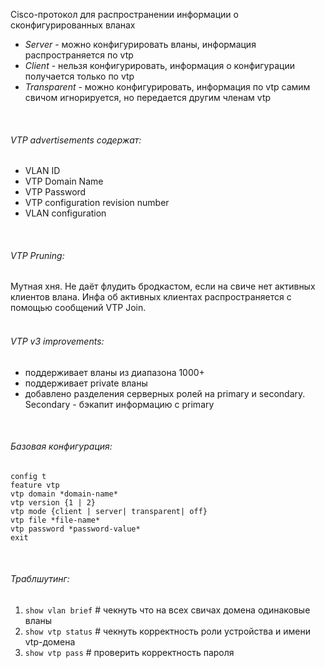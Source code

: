 Cisco-протокол для распространении информации о сконфигурированных вланах  
* *Server* - можно конфигурировать вланы, информация распространяется по vtp
* *Client* - нельзя конфигурировать, информация о конфигурации получается только по vtp
* *Transparent* - можно конфигурировать, информация по vtp самим свичом игнорируется, но передается другим членам vtp
<br>

###### VTP advertisements содержат:  
  * VLAN ID 
  * VTP Domain Name 
  * VTP Password 
  * VTP configuration revision number 
  * VLAN configuration 
<br>

###### VTP Pruning:  
Мутная хня. Не даёт флудить бродкастом, если на свиче нет активных клиентов влана. Инфа об активных клиентах распространяется с помощью сообщений VTP Join.  
<br>

###### VTP v3 improvements:  
  * поддерживает вланы из диапазона 1000+
  * поддерживает private вланы
  * добавлено разделения серверных ролей на primary и secondary. Secondary - бэкапит информацию с primary
<br>

###### Базовая конфигурация:  
```
config t
feature vtp
vtp domain *domain-name*
vtp version {1 | 2}
vtp mode {client | server| transparent| off}
vtp file *file-name*
vtp password *password-value*
exit
```
<br>

###### Траблшутинг:  
1. `show vlan brief`  # чекнуть что на всех свичах домена одинаковые вланы
2. `show vtp status`  # чекнуть корректность роли устройства и имени vtp-домена
3. `show vtp pass`    # проверить корректность пароля